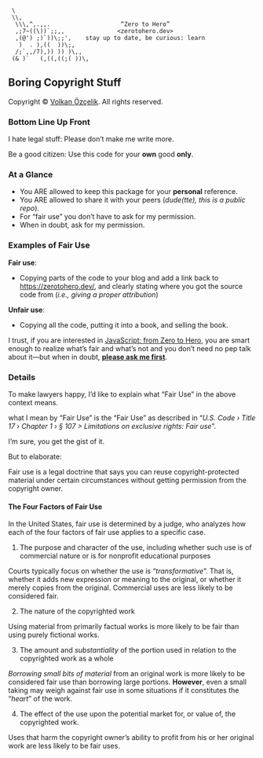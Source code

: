 ```text
 \
 \\,
  \\\,^,.,,.                    “Zero to Hero”
  ,;7~((\))`;;,,               <zerotohero.dev>
  ,(@') ;)`))\;;',    stay up to date, be curious: learn
   )  . ),((  ))\;,
  /;`,,/7),)) )) )\,,
 (& )`   (,((,((;( ))\,
```

## Boring Copyright Stuff

Copyright © [Volkan Özçelik](mailto:me@volkan.io). All rights reserved.

### Bottom Line Up Front

I hate legal stuff: Please don’t make me write more.

Be a good citizen: Use this code for your **own** good **only**.

### At a Glance

- You ARE allowed to keep this package for your **personal** reference.
- You ARE allowed to share it with your peers (*dude(tte), this is a public repo*).
- For “fair use” you don’t have to ask for my permission.
- When in doubt, ask for my permission.

### Examples of Fair Use

**Fair use**:

- Copying parts of the code to your blog and add a link back to <https://zerotohero.dev/>,
  and clearly stating where you got the source code from (*i.e., giving a 
  proper attribution*)

**Unfair use**:

- Copying all the code, putting it into a book, and selling the book.

I trust, if you are interested in [JavaScript: from Zero to Hero](https://zerotohero.dev/),
you are smart enough to realize what’s fair and what’s not and you don’t need
no pep talk about it—but when in doubt, [**please ask me first**](mailto:volkan.io).

### Details

To make lawyers happy, I’d like to explain what “Fair Use” in the above context
means.

what I mean by “Fair Use” is the “Fair Use” as described 
in “*U.S. Code › Title 17 › Chapter 1 › § 107 > Limitations on exclusive rights:
Fair use*”.

I’m sure, you get the gist of it.

But to elaborate:

Fair use is a legal doctrine that says you can reuse copyright-protected
material under certain circumstances without getting permission from the
copyright owner.

#### The Four Factors of Fair Use

In the United States, fair use is determined by a judge, who analyzes how each
of the four factors of fair use applies to a specific case.

1.  The purpose and character of the use, including whether such use is of
    commercial nature or is for nonprofit educational purposes

Courts typically focus on whether the use is “*transformative*”. That is,
whether it adds new expression or meaning to the original, or whether
it merely copies from the original. Commercial uses are less likely to be
considered fair.

2.  The nature of the copyrighted work

Using material from primarily factual works is more likely to be fair than
using purely fictional works.

3.  The amount and *substantiality* of the portion used in relation to the
    copyrighted work as a whole

*Borrowing small bits of material* from an original work is more likely to be
considered fair use than borrowing large portions. **However**, even a small 
taking may weigh against fair use in some situations if it constitutes 
the “*heart*” of the work.

4.  The effect of the use upon the potential market for, or value of, the
    copyrighted work.

Uses that harm the copyright owner’s ability to profit from his or her original
work are less likely to be fair uses.

